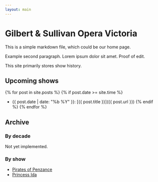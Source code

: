 ```yaml
---
layout: main
---
```

# Gilbert & Sullivan Opera Victoria

This is a simple markdown file, which could be our home page.

Example second paragraph. Lorem ipsum dolor sit amet. Proof of edit.

This site primarily stores show history.

## Upcoming shows

{% for post in site.posts %}
{% if post.date >= site.time %}
* {{ post.date | date: "%b %Y" }}: [{{ post.title }}]({{ post.url }})
{% endif %}
{% endfor %}

## Archive

### By decade

Not yet implemented.

### By show

* [Pirates of Penzance](shows/pirates.html)
* [Princess Ida](shows/princessida.html)

